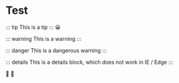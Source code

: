 # Test

::: tip This is a tip ::: 😀 

::: warning This is a warning :::

::: danger This is a dangerous warning :::

::: details This is a details block, which does not work in IE / Edge :::

:tada: :100:

